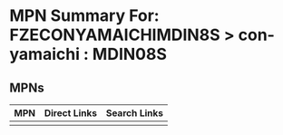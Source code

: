



# MPN Summary For: FZECONYAMAICHIMDIN8S > con-yamaichi : MDIN08S

## MPNs
  

|MPN|Direct Links|Search Links|
| :--- | :--- | :--- |
||||
